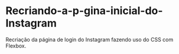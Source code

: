 # Recriando-a-p-gina-inicial-do-Instagram
Recriação da página de login do Instagram fazendo uso do CSS com Flexbox.
